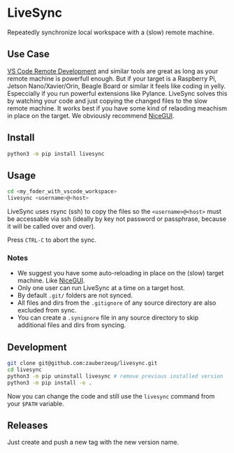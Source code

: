 # LiveSync

Repeatedly synchronize local workspace with a (slow) remote machine.

## Use Case

[VS Code Remote Development](https://code.visualstudio.com/docs/remote/remote-overview) and similar tools are great as long as your remote machine is powerfull enough.
But if your target is a Raspberry Pi, Jetson Nano/Xavier/Orin, Beagle Board or similar it feels like coding in yelly.
Especcially if you run powerful extensions like Pylance.
LiveSync solves this by watching your code and just copying the changed files to the slow remote machine.
It works best if you have some kind of relaoding meachism in place on the target.
We obviously recommend [NiceGUI](https://nicegui.io).

## Install

```bash
python3 -m pip install livesync
```

## Usage

```bash
cd <my_foder_with_vscode_workspace>
livesync <username>@<host>
```

LiveSync uses rsync (ssh) to copy the files so the `<username>@<host>` must be accessable via ssh (ideally by key not password or passphrase, because it will be called over and over).

Press `CTRL-C` to abort the sync.

### Notes

- We suggest you have some auto-reloading in place on the (slow) target machine. Like [NiceGUI](https://nicegui.io).
- Only one user can run LiveSync at a time on a target host.
- By default `.git/` folders are not synced.
- All files and dirs from the `.gitignore` of any source directory are also excluded from sync.
- You can create a `.synignore` file in any source directory to skip additional files and dirs from syncing.

## Development

```bash
git clone git@github.com:zauberzeug/livesync.git
cd livesync
python3 -m pip uninstall livesync # remove previous installed version
python3 -m pip install -e .
```

Now you can change the code and still use the `livesync` command from your `$PATH` variable.

## Releases

Just create and push a new tag with the new version name.
